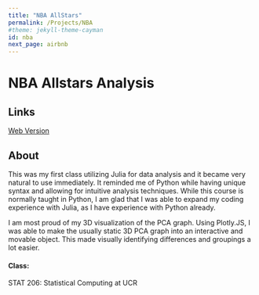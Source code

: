 ```yaml
---
title: "NBA AllStars"
permalink: /Projects/NBA
#theme: jekyll-theme-cayman
id: nba
next_page: airbnb
---
```


# NBA Allstars Analysis

## Links

[Web Version](https://matthewbarclay99.github.io/assets/docs/NBA/STAT%20206%20What%20makes%20an%20NBA%20All-Star.html)



## About

This was my first class utilizing Julia for data analysis and it became very natural to use immediately. It reminded me of Python while having unique syntax and allowing for intuitive analysis techniques. While this course is normally taught in Python, I am glad that I was able to expand my coding experience with Julia, as I have experience with Python already.

I am most proud of my 3D visualization of the PCA graph. Using Plotly.JS, I was able to make the usually static 3D PCA graph into an interactive and movable object. This made visually identifying differences and groupings a lot easier.

#### Class:
STAT 206: Statistical Computing at UCR

